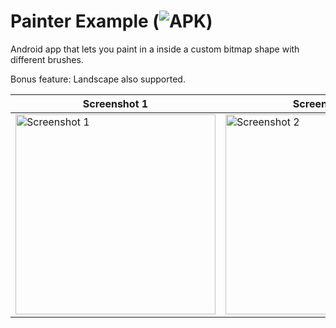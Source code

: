 Painter Example (![APK](https://github.com/slightfoot/android-painter-example/releases/latest))
===============

Android app that lets you paint in a inside a custom bitmap shape with different brushes.

Bonus feature: Landscape also supported.


| Screenshot 1  | Screenshot 2 |
| ------------- | ------------- |
| <img src="https://raw.github.com/slightfoot/android-painter-example/gh-pages/screenshot1.png" alt="Screenshot 1" width="320" />  | <img src="https://raw.github.com/slightfoot/android-painter-example/gh-pages/screenshot2.png" alt="Screenshot 2" width="320" />  |

